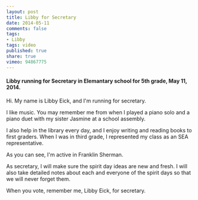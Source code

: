 ```yaml
---
layout: post
title: Libby for Secretary
date: 2014-05-11
comments: false
tags:
- Libby
tags: video
published: true
share: true
vimeo: 94867775
---
```

#### Libby running for Secretary in Elemantary school for 5th grade, May 11, 2014.

Hi. My name is Libby Eick, and I'm running for secretary.

I like music. You may remember me from when I played a piano solo and a piano duet with my sister Jasmine at a school assembly.

I also help in the library every day, and I enjoy writing and reading books to first graders. When I was in third grade, I represented my class as an SEA representative.

As you can see, I'm active in Franklin Sherman.

As secretary, I will make sure the spirit day ideas are new and fresh. I will also take detailed notes about each and everyone of the spirit days so that we will never forget them.

When you vote, remember me, Libby Eick, for secretary.
